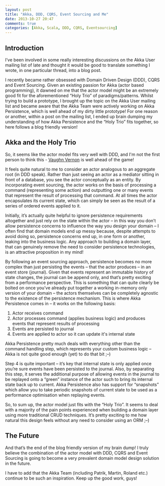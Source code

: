 ```yaml
---
layout: post
title: "Akka, DDD, CQRS, Event Sourcing and Me"
date: 2013-10-27 20:47
comments: true
categories: [Akka, Scala, DDD, CQRS, Eventsourcing]
---
```

Introduction
------------

I’ve been involved in some really interesting discussions on the Akka User mailing list of late and thought it would be good to translate something I wrote, in one particular thread, into a blog post.

I recently became rather obsessed with Domain Driven Design (DDD), CQRS and Event Sourcing. Given an existing passion for Akka (actor based programming), it dawned on me that the actor model might be an extremely good fit for the aforementioned “Holy Trio” of paradigms/patterns. Whilst trying to build a prototype, I brought up the topic on the Akka User mailing list and became aware that the Akka Team were actively working on Akka Persistence, which is well ahead of my dirty little prototype! For one reason or another, within a post on the mailing list, I ended up brain dumping my understanding of how Akka Persistence and the “Holy Trio” fits together, so here follows a blog friendly version!

Akka and the Holy Trio
----------------------

So, it seems like the actor model fits very well with DDD, and I'm not the first person to think this - [Vaughn Vernon](https://vaughnvernon.co/) is well ahead of the game!

It feels quite natural to me to consider an actor analogous to an aggregate root (in DDD speak). Rather than just seeing an actor as a mediator sitting in front of a database, you see the actor conceptually as an entity. By incorporating event sourcing, the actor works on the basis of processing a command (representing some action) and outputting one or many events that represent the result of processing that command. At all times the actor encapsulates its current state, which can simply be seen as the result of a series of ordered events applied to it.

Initially, it’s actually quite helpful to ignore persistence requirements altogether and just rely on the state within the actor – in this way you don’t allow persistence concerns to influence the way you design your domain – I often find that domain models end up messy because, despite attempts to avoid doing so, persistence concerns end up, in one form or another, leaking into the business logic. Any approach to building a domain layer, that can genuinely remove the need to consider persistence technologies, is an attractive proposition in my mind!

By following an event sourcing approach, persistence becomes no more complex than just persisting the events – that the actor produces – in an event store (journal). Given that events represent an immutable history of state changes, the journal can be append only, and that’s pretty exciting from a performance perspective. This is something that can quite clearly be bolted on once you’ve already put together a working in-memory only version of your domain – the actors themselves can be completely agnostic to the existence of the persistence mechanism. This is where Akka Persistence comes in – it works on the following basis:

1. Actor receives command
2. Actor processes command (applies business logic) and produces events that represent results of processing
3. Events are persisted to journal
4. Events are applied to actor so it can update it's internal state

Akka Persistence pretty much deals with everything other than the command handling step, which represents your custom business logic – Akka is not quite good enough (yet) to do that bit ;–)

Step 4 is quite important – it’s key that internal state is only applied once you’re sure events have been persisted to the journal. Also, by separating this step, it serves the additional purpose of allowing events in the journal to be replayed onto a “green” instance of the actor such to bring its internal state back up to current. Akka Persistence also has support for “snapshots” which allow you to take periodic snapshots of current state to be used as a performance optimisation when replaying events.

So, to sum up, the actor model just fits with the “Holy Trio”. It seems to deal with a majority of the pain points experienced when building a domain layer using more traditional CRUD techniques. It’s pretty exciting to me how natural this design feels without any need to consider using an ORM ;–)

The Future
----------

And that’s the end of the blog friendly version of my brain dump! I truly believe the combination of the actor model with DDD, CQRS and Event Sourcing is going to become a very prevalent domain model design solution in the future.

I have to add that the Akka Team (including Patrik, Martin, Roland etc.) continue to be such an inspiration. Keep up the good work, guys!